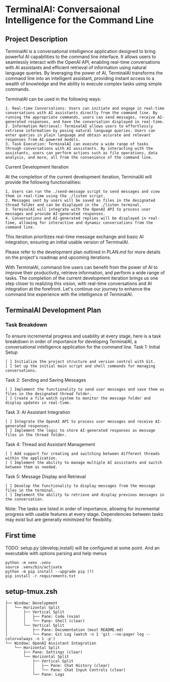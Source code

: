 # TerminalAI: Conversaional Intelligence for the Command Line

## Project Description

TerminalAI is a conversational intelligence application designed to bring powerful AI capabilities to the command line interface. It allows users to seamlessly interact with the OpenAI API, enabling real-time conversations with AI assistants and efficient retrieval of information using natural language queries. By leveraging the power of AI, TerminalAI transforms the command line into an intelligent assistant, providing instant access to a wealth of knowledge and the ability to execute complex tasks using simple commands.

TerminalAI can be used in the following ways:

    1. Real-time Conversations: Users can initiate and engage in real-time conversations with AI assistants directly from the command line. By running the appropriate commands, users can send messages, receive AI-generated responses, and have the conversation displayed in real-time.
    2. Information Retrieval: TerminalAI allows users to effortlessly retrieve information by posing natural language queries. Users can enter queries in plain language and obtain accurate and relevant responses from AI-powered models.
    3. Task Execution: TerminalAI can execute a wide range of tasks through conversations with AI assistants. By interacting with the assistants, users can perform actions such as file operations, data analysis, and more, all from the convenience of the command line.

Current Development Iteration

At the completion of the current development iteration, TerminalAI will provide the following functionalities:

    1. Users can run the ./send-message script to send messages and view them in real-time using the ./listen script.
    2. Messages sent by users will be saved as files in the designated thread folder and can be displayed in the ./listen terminal.
    3. TerminalAI will integrate with the OpenAI API to process user messages and provide AI-generated responses.
    4. Conversations and AI-generated replies will be displayed in real-time, allowing for interactive and dynamic conversations from the command line.

This iteration prioritizes real-time message exchange and basic AI integration, ensuring an initial usable version of TerminalAI.

Please refer to the development plan outlined in PLAN.md for more details on the project's roadmap and upcoming iterations.

With TerminalAI, command line users can benefit from the power of AI to improve their productivity, retrieve information, and perform a wide range of tasks. The completion of the current development iteration brings us one step closer to realizing this vision, with real-time conversations and AI integration at the forefront. Let's continue our journey to enhance the command line experience with the intelligence of TerminalAI.

## TerminalAI Development Plan

### Task Breakdown

To ensure incremental progress and usability at every stage, here is a task breakdown in order of importance for developing TerminalAI, a conversational intelligence application for the command line.
Task 1: Initial Setup

    [ ] Initialize the project structure and version control with Git.
    [ ] Set up the initial main script and shell commands for managing conversations.

Task 2: Sending and Saving Messages

    [ ] Implement the functionality to send user messages and save them as files in the designated thread folder.
    [ ] Create a file watch system to monitor the message folder and display updates in real-time.

Task 3: AI Assistant Integration

    [ ] Integrate the OpenAI API to process user messages and receive AI-generated responses.
    [ ] Implement the logic to store AI-generated responses as message files in the thread folder.

Task 4: Thread and Assistant Management

    [ ] Add support for creating and switching between different threads within the application.
    [ ] Implement the ability to manage multiple AI assistants and switch between them as needed.

Task 5: Message Display and Retrieval

    [ ] Develop the functionality to display messages from the message files in the terminal.
    [ ] Implement the ability to retrieve and display previous messages in the conversation.

Note: The tasks are listed in order of importance, allowing for incremental progress with usable features at every stage. Dependencies between tasks may exist but are generally minimized for flexibility.

## First time

TODO: setup.py {develop,install} will be configured at some point. And an executable with options parsing and help menus

```
python -m venv .venv
source .venv/bin/activate
python -m pip install --upgrade pip (?)
pip install -r requirements.txt
```

## setup-tmux.zsh

```
├── Window: Development
│   └── Horizontal Split
│       ├── Vertical Split
│       │   ├── Pane: Code (nvim)
│       │   └── Pane: Shell (clear)
│       └── Vertical Split
│           ├── Pane: Documentation (most README.md)
│           └── Pane: Git Log (watch -n 1 'git --no-pager log --color=always -n 1 -p')
└── Window: OpenAI Assistant Integration
    └── Horizontal Split
        ├── Pane: Settings (clear)
        └── Horizontal Split
            ├── Vertical Split
            │   ├── Pane: Chat History (clear)
            │   └── Pane: Chat Input Controls (clear)
            └── Pane: Logs
```
